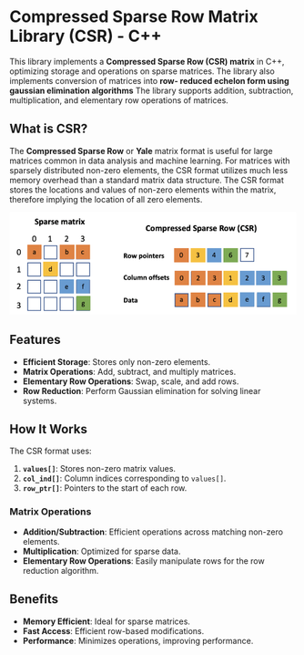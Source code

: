 # Compressed Sparse Row Matrix Library (CSR) - C++

This library implements a **Compressed Sparse Row (CSR) matrix** in C++, optimizing storage and operations on sparse matrices. The library also implements conversion of matrices into **row- reduced echelon form using gaussian elimination algorithms** The library supports addition, subtraction, multiplication, and elementary row operations of matrices.

## What is CSR?

The **Compressed Sparse Row** or **Yale** matrix format is useful for large matrices common in data analysis and machine learning. For matrices with sparsely distributed non-zero elements, the CSR format utilizes much less memory overhead than a standard matrix data structure. The CSR format stores the locations and values of non-zero elements within the matrix, therefore implying the location of all zero elements.

![Matrix Example](csr.png)

## Features

- **Efficient Storage**: Stores only non-zero elements.
- **Matrix Operations**: Add, subtract, and multiply matrices.
- **Elementary Row Operations**: Swap, scale, and add rows.
- **Row Reduction**: Perform Gaussian elimination for solving linear systems.

## How It Works

The CSR format uses:
1. **`values[]`**: Stores non-zero matrix values.
2. **`col_ind[]`**: Column indices corresponding to `values[]`.
3. **`row_ptr[]`**: Pointers to the start of each row.

### Matrix Operations

- **Addition/Subtraction**: Efficient operations across matching non-zero elements.
- **Multiplication**: Optimized for sparse data.
- **Elementary Row Operations**: Easily manipulate rows for the row reduction algorithm.

## Benefits

- **Memory Efficient**: Ideal for sparse matrices.
- **Fast Access**: Efficient row-based modifications.
- **Performance**: Minimizes operations, improving performance.

